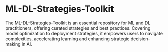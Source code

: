 # ML-DL-Strategies-Toolkit
The ML-DL-Strategies-Toolkit is an essential repository for ML and DL practitioners, offering curated strategies and best practices. Covering model optimization to deployment strategies, it empowers users to navigate complexities, accelerating learning and enhancing strategic decision-making in AI.
